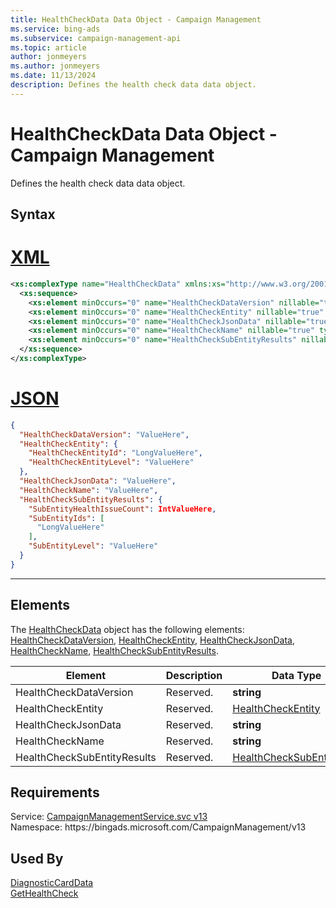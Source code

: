 ```yaml
---
title: HealthCheckData Data Object - Campaign Management
ms.service: bing-ads
ms.subservice: campaign-management-api
ms.topic: article
author: jonmeyers
ms.author: jonmeyers
ms.date: 11/13/2024
description: Defines the health check data data object.
---
```

# HealthCheckData Data Object - Campaign Management
Defines the health check data data object.

## Syntax

# [XML](#tab/xml)

```xml
<xs:complexType name="HealthCheckData" xmlns:xs="http://www.w3.org/2001/XMLSchema">
  <xs:sequence>
    <xs:element minOccurs="0" name="HealthCheckDataVersion" nillable="true" type="xs:string" />
    <xs:element minOccurs="0" name="HealthCheckEntity" nillable="true" type="tns:HealthCheckEntity" />
    <xs:element minOccurs="0" name="HealthCheckJsonData" nillable="true" type="xs:string" />
    <xs:element minOccurs="0" name="HealthCheckName" nillable="true" type="xs:string" />
    <xs:element minOccurs="0" name="HealthCheckSubEntityResults" nillable="true" type="tns:HealthCheckSubEntityData" />
  </xs:sequence>
</xs:complexType>
```

# [JSON](#tab/json)

```json
{
  "HealthCheckDataVersion": "ValueHere",
  "HealthCheckEntity": {
    "HealthCheckEntityId": "LongValueHere",
    "HealthCheckEntityLevel": "ValueHere"
  },
  "HealthCheckJsonData": "ValueHere",
  "HealthCheckName": "ValueHere",
  "HealthCheckSubEntityResults": {
    "SubEntityHealthIssueCount": IntValueHere,
    "SubEntityIds": [
      "LongValueHere"
    ],
    "SubEntityLevel": "ValueHere"
  }
}
```

-----

## <a name="elements"></a>Elements

The [HealthCheckData](healthcheckdata.md) object has the following elements: [HealthCheckDataVersion](#healthcheckdataversion), [HealthCheckEntity](#healthcheckentity), [HealthCheckJsonData](#healthcheckjsondata), [HealthCheckName](#healthcheckname), [HealthCheckSubEntityResults](#healthchecksubentityresults).

|Element|Description|Data Type|
|-----------|---------------|-------------|
|<a name="healthcheckdataversion"></a>HealthCheckDataVersion|Reserved.|**string**|
|<a name="healthcheckentity"></a>HealthCheckEntity|Reserved.|[HealthCheckEntity](healthcheckentity.md)|
|<a name="healthcheckjsondata"></a>HealthCheckJsonData|Reserved.|**string**|
|<a name="healthcheckname"></a>HealthCheckName|Reserved.|**string**|
|<a name="healthchecksubentityresults"></a>HealthCheckSubEntityResults|Reserved.|[HealthCheckSubEntityData](healthchecksubentitydata.md)|

## Requirements
Service: [CampaignManagementService.svc v13](https://campaign.api.bingads.microsoft.com/Api/Advertiser/CampaignManagement/v13/CampaignManagementService.svc)  
Namespace: https\://bingads.microsoft.com/CampaignManagement/v13  

## Used By
[DiagnosticCardData](diagnosticcarddata.md)  
[GetHealthCheck](gethealthcheck.md)  
